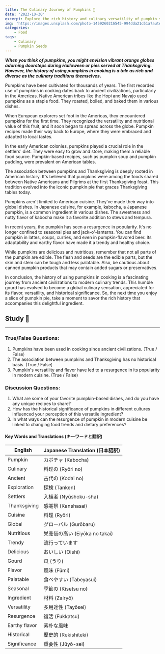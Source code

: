```yaml
---
title: The Culinary Journey of Pumpkins 🎃
date: '2023-10-30'
excerpt: Explore the rich history and culinary versatility of pumpkin seeds, from Mexican cuisine to unique oils and spirits. Learn about their cultural significance.
img: 'https://images.unsplash.com/photo-1459260216545-994dda21d51a?auto=format&fit=crop&q=80&w=2070&ixlib=rb-4.0.3&ixid=M3wxMjA3fDB8MHxwaG90by1wYWdlfHx8fGVufDB8fHx8fA%3D%3D'
categories:
    - Food
tags:
    - Culinary
    - Pumpkin Seeds
---
```



***When you think of pumpkins, you might envision vibrant orange globes adorning doorsteps during Halloween or pies served at Thanksgiving. However, the history of using pumpkins in cooking is a tale as rich and diverse as the culinary traditions themselves.***

Pumpkins have been cultivated for thousands of years. The first recorded use of pumpkins in cooking dates back to ancient civilizations, particularly in the Americas. Native American tribes like the Hopi and Navajo used pumpkins as a staple food. They roasted, boiled, and baked them in various dishes.

When European explorers set foot in the Americas, they encountered pumpkins for the first time. They recognized the versatility and nutritional value of this fruit, and it soon began to spread across the globe. Pumpkin recipes made their way back to Europe, where they were embraced and adapted to local tastes.


In the early American colonies, pumpkins played a crucial role in the settlers' diet. They were easy to grow and store, making them a reliable food source. Pumpkin-based recipes, such as pumpkin soup and pumpkin pudding, were prevalent on American tables.

The association between pumpkins and Thanksgiving is deeply rooted in American history. It's believed that pumpkins were among the foods shared between Native Americans and Pilgrims at the first Thanksgiving feast. This tradition evolved into the iconic pumpkin pie that graces Thanksgiving tables today.

Pumpkins aren't limited to American cuisine. They've made their way into global dishes. In Japanese cuisine, for example, kabocha, a Japanese pumpkin, is a common ingredient in various dishes. The sweetness and nutty flavor of kabocha make it a favorite addition to stews and tempura.

In recent years, the pumpkin has seen a resurgence in popularity. It's no longer confined to seasonal pies and jack-o'-lanterns. You can find pumpkin in lattes, soups, curries, and even in pumpkin-flavored beer. Its adaptability and earthy flavor have made it a trendy and healthy choice.

While pumpkins are delicious and nutritious, remember that not all parts of the pumpkin are edible. The flesh and seeds are the edible parts, but the skin and stem can be tough and less palatable. Also, be cautious about canned pumpkin products that may contain added sugars or preservatives.

In conclusion, the history of using pumpkins in cooking is a fascinating journey from ancient civilizations to modern culinary trends. This humble gourd has evolved to become a global culinary sensation, appreciated for its flavor, versatility, and historical significance. So, the next time you enjoy a slice of pumpkin pie, take a moment to savor the rich history that accompanies this delightful ingredient.

## Study 📝 
---

### True/False Questions:
1. Pumpkins have been used in cooking since ancient civilizations. (True / False)
2. The association between pumpkins and Thanksgiving has no historical basis. (True / False)
3. Pumpkin's versatility and flavor have led to a resurgence in its popularity in modern cuisine. (True / False)

### Discussion Questions:
1. What are some of your favorite pumpkin-based dishes, and do you have any unique recipes to share?
2. How has the historical significance of pumpkins in different cultures influenced your perception of this versatile ingredient?
3. In what ways can the resurgence of pumpkin in modern cuisine be linked to changing food trends and dietary preferences?

#### Key Words and Translations (キーワードと翻訳)

| English           | Japanese Translation (日本語訳) |
|-------------------|-----------------------------|
| Pumpkin           | カボチャ (Kabocha)           |
| Culinary          | 料理の (Ryōri no)           |
| Ancient           | 古代の (Kodai no)            |
| Exploration       | 探検 (Tanken)               |
| Settlers          | 入植者 (Nyūshoku-sha)       |
| Thanksgiving      | 感謝祭 (Kanshasai)           |
| Cuisine           | 料理 (Ryōri)                |
| Global            | グローバル (Gurōbaru)         |
| Nutritious        | 栄養価の高い (Eiyōka no takai) |
| Trendy            | 流行っています       |
| Delicious         | おいしい (Oishī)             |
| Gourd             | 瓜   (うり)      |
| Flavor            | 風味 (Fūmi)                 |
| Palatable         | 食べやすい (Tabeyasui)       |
| Seasonal          | 季節の (Kisetsu no)           |
| Ingredient        | 材料 (Zairyō)                |
| Versatility       | 多用途性 (Tayōsei)           |
| Resurgence       | 復活 (Fukkatsu)              |
| Earthy flavor     | 素朴な風味          |
| Historical        | 歴史的 (Rekishiteki)         |
| Significance      | 重要性 (Jūyō-sei)            |

